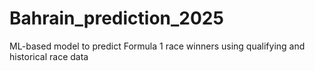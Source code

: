 # Bahrain_prediction_2025
ML-based model to predict Formula 1 race winners using qualifying and historical race data
